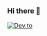### Hi there 👋


[![Dev.to](https://github-readme-stats.vercel.app/api/pin/?username=SarkarPriyanshu&repo=dev.to)](https://github.com/thepracticaldev/dev.to)
<!--
**SarkarPriyanshu/SarkarPriyanshu** is a ✨ _special_ ✨ repository because its `README.md` (this file) appears on your GitHub profile.

Here are some ideas to get you started:

- 🔭 I’m currently working on ...
- 🌱 I’m currently learning ...
- 👯 I’m looking to collaborate on ...
- 🤔 I’m looking for help with ...
- 💬 Ask me about ...
- 📫 How to reach me: ...
- 😄 Pronouns: ...
- ⚡ Fun fact: ...
-->

